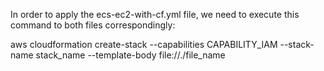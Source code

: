 In order to apply the ecs-ec2-with-cf.yml file, we need to execute this command to both files correspondingly:

aws cloudformation create-stack --capabilities CAPABILITY_IAM --stack-name stack_name --template-body file://./file_name
